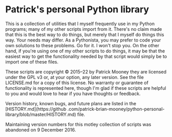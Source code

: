 Patrick's personal Python library
=================================

This is a collection of utilities that I myself frequently use in my Python programs; many of my other scripts import
from it. There's no claim made that this is the best way to do things, but merely that I myself do things this way.
Your needs may differ. As a Pythonista, you may prefer to code your own solutions to these problems. Go for it. I
won't stop you. On the other hand, if you're using one of my other scripts to do things, it may be that the easiest
way to get the functionality needed by that script would simply be to import one of these files.

These scripts are copyright © 2015–22 by Patrick Mooney they are licensed under the GPL v3 or, at your option, any
later version. See the file LICENSE.md for a copy of this license. No warranty or guarantee of functionality is
represented here, though I'm glad if these scripts are helpful to you and would love to hear if you have thoughts or
feedback.

Version history, known bugs, and future plans are listed in the [HISTORY.md](https://github
.com/patrick-brian-mooney/python-personal-library/blob/master/HISTORY.md) file.

Maintaining version numbers for this motley collection of scripts was abandoned on 9 December 2016.
